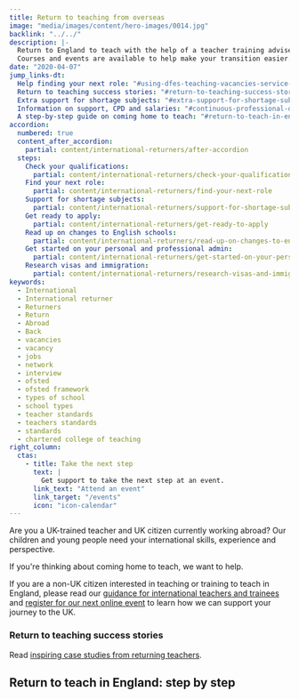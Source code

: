 ```yaml
---
title: Return to teaching from overseas
image: "media/images/content/hero-images/0014.jpg"
backlink: "../../"
description: |-
  Return to England to teach with the help of a teacher training adviser.
  Courses and events are available to help make your transition easier.
date: "2020-04-07"
jump_links-dt:
  Help finding your next role: "#using-dfes-teaching-vacancies-service-to-find-your-next-role"
  Return to teaching success stories: "#return-to-teaching-success-stories"
  Extra support for shortage subjects: "#extra-support-for-shortage-subjects"
  Information on support, CPD and salaries: "#continuous-professional-development-cpd-and-teaching-salaries"
  A step-by-step guide on coming home to teach: "#return-to-teach-in-england-step-by-step"
accordion:
  numbered: true
  content_after_accordion:
    partial: content/international-returners/after-accordion
  steps:
    Check your qualifications:
      partial: content/international-returners/check-your-qualifications
    Find your next role:
      partial: content/international-returners/find-your-next-role
    Support for shortage subjects:
      partial: content/international-returners/support-for-shortage-subjects
    Get ready to apply:
      partial: content/international-returners/get-ready-to-apply
    Read up on changes to English schools:
      partial: content/international-returners/read-up-on-changes-to-english-schools
    Get started on your personal and professional admin:
      partial: content/international-returners/get-started-on-your-personal-and-professional-admin
    Research visas and immigration:
      partial: content/international-returners/research-visas-and-immigration
keywords:
  - International
  - International returner
  - Returners
  - Return
  - Abroad
  - Back
  - vacancies
  - vacancy
  - jobs
  - network
  - interview
  - ofsted
  - ofsted framework
  - types of school
  - school types
  - teacher standards
  - teachers standards
  - standards
  - chartered college of teaching
right_column:
  ctas:
    - title: Take the next step
      text: |
        Get support to take the next step at an event.
      link_text: "Attend an event"
      link_target: "/events"
      icon: "icon-calendar"
---
```


Are you a UK-trained teacher and UK citizen currently working abroad? Our
children and young people need your international skills, experience and
perspective.

If you're thinking about coming home to teach, we want to help.

If you are a non-UK citizen interested in teaching or training to teach in
England, please read our
[guidance for international teachers and trainees](/train-to-teach-in-england-as-an-international-student) and [register for our next online event](/event-categories/online-q-as)
to learn how we can support your journey to the UK.

### Return to teaching success stories

Read [inspiring case studies from returning teachers](/my-story-into-teaching/international-career-changers).

## Return to teach in England: step by step
